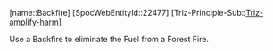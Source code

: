 ﻿---
type: TrizExample
aliases:
- Backfire
license: CC BY-SA 4.0
copyright: https://github.com/SpocWeb
IsDeleted: false
IsReadOnly: false
Confidential: public
tags: 
- Triz/Principle/Example
---
[name::Backfire]
[SpocWebEntityId::22477]
[Triz-Principle-Sub::[Triz-amplify-harm](tech/Triz/Sub/Triz-amplify-harm.md)]

Use a Backfire to eliminate the Fuel from a Forest Fire.